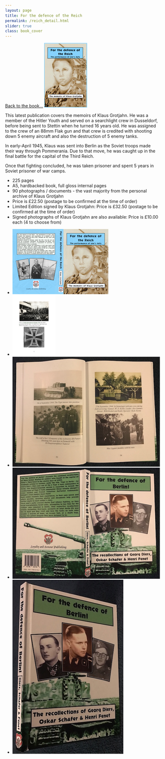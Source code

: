 ```yaml
---
layout: page
title: For the defence of the Reich
permalink: /reich_detail.html
slider: true
class: book_cover
---
```

<a href="./reich.html" class="underline">Back to the book...</a>
<img src="./assets/Reich main cover.jpeg" id="detail" class="center"/>
<p>This latest publication covers the memoirs of Klaus Grotjahn.  He was a member of the Hitler Youth and served on a searchlight crew in Dusseldorf, before being sent to Stettin when he turned 16 years old. He was assigned to the crew of an 88mm Flak gun and that crew is credited with shooting down 5 enemy aircraft and also the destruction of 5 enemy tanks.</p>
<p>In early-April 1945, Klaus was sent into Berlin as the Soviet troops made their way through Pommerania. Due to that move, he was caught up in the final battle for the capital of the Third Reich.</p>
<p>Once that fighting concluded, he was taken prisoner and spent 5 years in Soviet prisoner of war camps.</p>
<ul class="over">
  <li>225 pages</li>
  <li>A5, hardbacked book, full gloss internal pages</li>
  <li>90 photographs / documents - the vast majority from the personal archive of Klaus Grotjahn</li>
  <li>Price is £22.50 (postage to be confirmed at the time of order)</li>
  <li>Limited Edition signed by Klaus Grotjahn: Price is £32.50 (postage to be confirmed at the time of order)</li>
  <li>Signed photographs of Klaus Grotjahn are also available: Price is £10.00 each (4 to choose from)</li>
</ul>

<div id="folio" class="svwp">
  <ul>
    <li><img alt="Contents page" src="./assets/Reich full cover.png" /></li>
    <li><img alt="Internal page" src="./assets/Reich dad.png" /></li>
    <li><img alt="Additional internals" src="./assets/Berlin internal 2.jpg" /></li>
    <li><img alt="Full cover" src="./assets/Berlin full cover.jpg" /></li>
    <li><img alt="Cover edge" src="./assets/Berlin cover edge.jpg" /></li>
  </ul>
</div>
